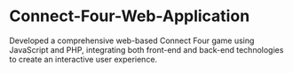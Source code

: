 # Connect-Four-Web-Application
 Developed a comprehensive web-based Connect Four game using JavaScript and PHP, integrating both front-end and back-end technologies to create an interactive user experience. 
